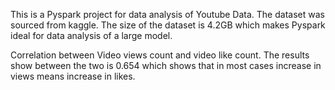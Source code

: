 This is a Pyspark project for data analysis of Youtube Data. The dataset was sourced from kaggle. The size of the dataset is 4.2GB which makes Pyspark ideal for data analysis of a large model. 

Correlation between Video views count and video like count. The results show between the two is 0.654 which shows that in most cases increase in views means increase in likes. 